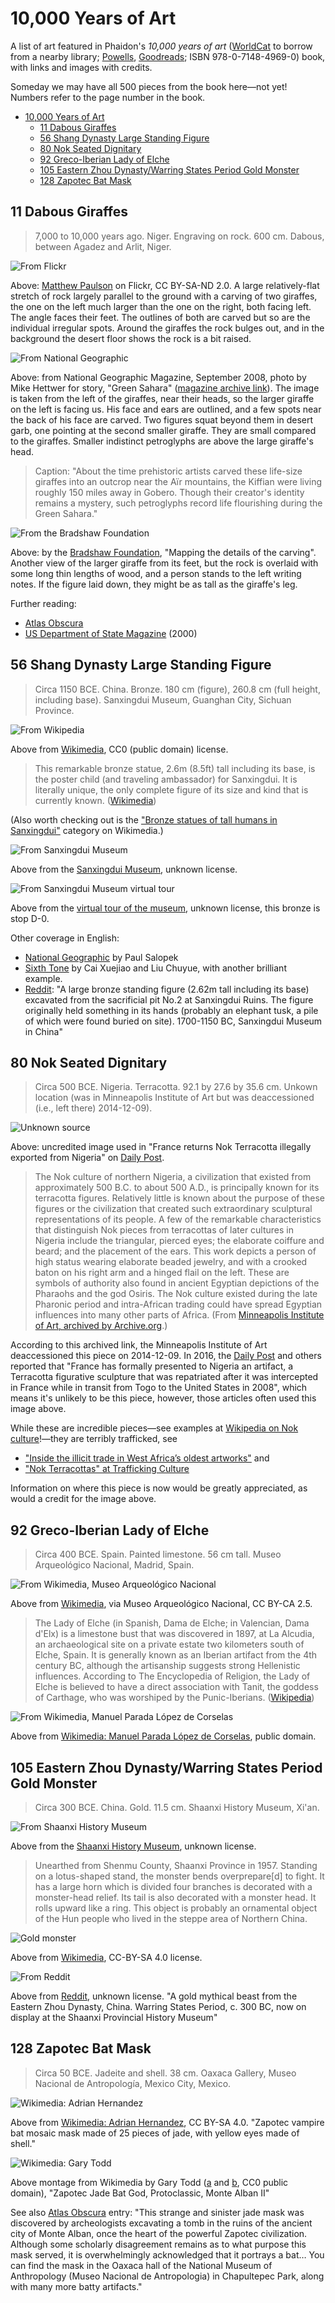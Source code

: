 # 10,000 Years of Art

A list of art featured in Phaidon's *10,000 years of art* ([WorldCat](https://www.worldcat.org/title/308158805) to borrow from a nearby library; [Powells](https://www.powells.com/book/10000-years-of-art-9780714849690), [Goodreads](https://www.goodreads.com/book/show/6067824-10-000-years-of-art); ISBN 978-0-7148-4969-0) book, with links and images with credits.

Someday we may have all 500 pieces from the book here—not yet! Numbers refer to the page number in the book.

- [10,000 Years of Art](#10000-years-of-art)
  - [11 Dabous Giraffes](#11-dabous-giraffes)
  - [56 Shang Dynasty Large Standing Figure](#56-shang-dynasty-large-standing-figure)
  - [80 Nok Seated Dignitary](#80-nok-seated-dignitary)
  - [92 Greco-Iberian Lady of Elche](#92-greco-iberian-lady-of-elche)
  - [105 Eastern Zhou Dynasty/Warring States Period Gold Monster](#105-eastern-zhou-dynastywarring-states-period-gold-monster)
  - [128 Zapotec Bat Mask](#128-zapotec-bat-mask)

## 11 Dabous Giraffes
> 7,000 to 10,000 years ago. Niger. Engraving on rock. 600 cm. Dabous, between Agadez and Arlit, Niger.

![From Flickr](./images/11/flickr.jpg)

Above: [Matthew Paulson](https://www.flickr.com/photos/matthewpaulson/6154211835/in/photolist-anPWLB) on Flickr, CC BY-SA-ND 2.0. A large relatively-flat stretch of rock largely parallel to the ground with a carving of two giraffes, the one on the left much larger than the one on the right, both facing left. The angle faces their feet. The outlines of both are carved but so are the individual irregular spots. Around the giraffes the rock bulges out, and in the background the desert floor shows the rock is a bit raised.

![From National Geographic](./images/11/natgeo.jpg)

Above: from National Geographic Magazine, September 2008, photo by Mike Hettwer for story, "Green Sahara" ([magazine archive link](https://archive.nationalgeographic.com/national-geographic/2008-sep/flipbook/142/)). The image is taken from the left of the giraffes, near their heads, so the larger giraffe on the left is facing us. His face and ears are outlined, and a few spots near the back of his face are carved. Two figures squat beyond them in desert garb, one pointing at the second smaller giraffe. They are small compared to the giraffes. Smaller indistinct petroglyphs are above the large giraffe's head.

> Caption: "About the time prehistoric artists carved these life-size giraffes into an outcrop near the Aïr mountains, the Kiffian were living roughly 150 miles away in Gobero. Though their creator's identity remains a mystery, such petroglyphs record life flourishing during the Green Sahara."

![From the Bradshaw Foundation](./images/11/dabous_giraffe2.jpg)

Above: by the [Bradshaw Foundation](https://www.bradshawfoundation.com/giraffe/index.php), "Mapping the details of the carving". Another view of the larger giraffe from its feet, but the rock is overlaid with some long thin lengths of wood, and a person stands to the left writing notes. If the figure laid down, they might be as tall as the giraffe's leg.

Further reading:
- [Atlas Obscura](https://www.atlasobscura.com/places/dabous-giraffes)
- [US Department of State Magazine](https://1997-2001.state.gov/www/publications/statemag/statemag_sept2000/feature2.html) (2000)

## 56 Shang Dynasty Large Standing Figure
> Circa 1150 BCE. China. Bronze. 180 cm (figure), 260.8 cm (full height, including base). Sanxingdui Museum, Guanghan City, Sichuan Province.

![From Wikipedia](./images/56/Bronze_Colossal_Standing_Figure_Sanxingdui_a.jpg)

Above from [Wikimedia](https://commons.wikimedia.org/wiki/File:Bronze_Colossal_Standing_Figure,_Sanxingdui_a.jpg), CC0 (public domain) license.

> This remarkable bronze statue, 2.6m (8.5ft) tall including its base, is the poster child (and traveling ambassador) for Sanxingdui. It is literally unique, the only complete figure of its size and kind that is currently known. ([Wikimedia](https://commons.wikimedia.org/wiki/File:Sanxingdui_Oct_2007_574.jpg))

(Also worth checking out is the ["Bronze statues of tall humans in Sanxingdui"](https://commons.wikimedia.org/wiki/Category:Bronze_statues_of_tall_humans_in_Sanxingdui) category on Wikimedia.)

![From Sanxingdui Museum](./images/56/sxd.png)

Above from the [Sanxingdui Museum](https://www.sxd.cn/en/#/collection/detail/149), unknown license.

![From Sanxingdui Museum virtual tour](./images/56/gumao.jpg)

Above from the [virtual tour of the museum](https://vr.gumao.com/#/tour?id=ad23e8ca5c0a8abb), unknown license, this bronze is stop D-0.

Other coverage in English:
- [National Geographic](https://www.nationalgeographic.com/history/article/bronze-age-relics-sanxingdui-sichuan-china-walk) by Paul Salopek
- [Sixth Tone](https://www.sixthtone.com/news/1007021/Sanxingdui) by Cai Xuejiao and Liu Chuyue, with another brilliant example. 
- [Reddit](https://www.reddit.com/r/ArtefactPorn/comments/yxa5a3/a_large_bronze_standing_figure_262m_tall/): "A large bronze standing figure (2.62m tall including its base) excavated from the sacrificial pit No.2 at Sanxingdui Ruins. The figure originally held something in its hands (probably an elephant tusk, a pile of which were found buried on site). 1700-1150 BC, Sanxingdui Museum in China"

## 80 Nok Seated Dignitary
> Circa 500 BCE. Nigeria. Terracotta. 92.1 by 27.6 by 35.6 cm. Unkown location (was in Minneapolis Institute of Art but was deaccessioned (i.e., left there) 2014-12-09).

![Unknown source](./images/80/nok.jpg)

Above: uncredited image used in "France returns Nok Terracotta illegally exported from Nigeria" on [Daily Post](https://dailypost.ng/2016/05/18/france-returns-nok-terracotta-illegally-exported-from-nigeria/).

> The Nok culture of northern Nigeria, a civilization that existed from approximately 500 B.C. to about 500 A.D., is principally known for its terracotta figures. Relatively little is known about the purpose of these figures or the civilization that created such extraordinary sculptural representations of its people. A few of the remarkable characteristics that distinguish Nok pieces from terracottas of later cultures in Nigeria include the triangular, pierced eyes; the elaborate coiffure and beard; and the placement of the ears. This work depicts a person of high status wearing elaborate beaded jewelry, and with a crooked baton on his right arm and a hinged flail on the left. These are symbols of authority also found in ancient Egyptian depictions of the Pharaohs and the god Osiris. The Nok culture existed during the late Pharonic period and intra-African trading could have spread Egyptian influences into many other parts of Africa. (From [Minneapolis Institute of Art, archived by Archive.org](https://web.archive.org/web/20160310091558/https://collections.artsmia.org/art/5368/seated-dignitary-nok).)

According to this archived link, the Minneapolis Institute of Art deaccessioned this piece on 2014-12-09. In 2016, the [Daily Post](https://dailypost.ng/2016/05/18/france-returns-nok-terracotta-illegally-exported-from-nigeria/) and others reported that "France has formally presented to Nigeria an artifact, a Terracotta figurative sculpture that was repatriated after it was intercepted in France while in transit from Togo to the United States in 2008", which means it's unlikely to be this piece, however, those articles often used this image above.

While these are incredible pieces—see examples at [Wikipedia on Nok culture](https://en.wikipedia.org/wiki/Nok_culture)!—they are terribly trafficked, see
- ["Inside the illicit trade in West Africa’s oldest artworks"](https://mg.co.za/africa/2020-10-25-inside-the-illicit-trade-in-west-africas-oldest-artworks/) and
- ["Nok Terracottas" at Trafficking Culture](https://traffickingculture.org/encyclopedia/case-studies/nok-terracottas/)

Information on where this piece is now would be greatly appreciated, as would a credit for the image above.

## 92 Greco-Iberian Lady of Elche
> Circa 400 BCE. Spain. Painted limestone. 56 cm tall. Museo Arqueológico Nacional, Madrid, Spain.

![From Wikimedia, Museo Arqueológico Nacional](./images/92/Dama_de_Elche.jpg)

Above from [Wikimedia](https://commons.wikimedia.org/wiki/File:Dama_de_Elche.jpg), via Museo Arqueológico Nacional, CC BY-CA 2.5.

> The Lady of Elche (in Spanish, Dama de Elche; in Valencian, Dama d'Elx) is a limestone bust that was discovered in 1897, at La Alcudia, an archaeological site on a private estate two kilometers south of Elche, Spain. It is generally known as an Iberian artifact from the 4th century BC, although the artisanship suggests strong Hellenistic influences. According to The Encyclopedia of Religion, the Lady of Elche is believed to have a direct association with Tanit, the goddess of Carthage, who was worshiped by the Punic-Iberians. ([Wikipedia](https://en.wikipedia.org/wiki/Lady_of_Elche))



![From Wikimedia, Manuel Parada López de Corselas](./images/92/DamaElche01.JPG)

Above from [Wikimedia: Manuel Parada López de Corselas](https://commons.wikimedia.org/wiki/File:DamaElche01.JPG), public domain.


## 105 Eastern Zhou Dynasty/Warring States Period Gold Monster
> Circa 300 BCE. China. Gold. 11.5 cm. Shaanxi History Museum, Xi'an.

![From Shaanxi History Museum](./images/105/sxhm.png)

Above from the [Shaanxi History Museum](https://www.sxhm.com/en/detail/767.html), unknown license.

> Unearthed from Shenmu County, Shaanxi Province in 1957. Standing on a lotus-shaped stand, the monster bends overprepare[d] to fight. It has a large horn which is divided four branches is decorated with a monster-head relief. Its tail is also decorated with a monster head. It rolls upward like a ring. This object is probably an ornamental object of the Hun people who lived in the steppe area of Northern China.

![Gold monster](./images/105/Gold_monster.jpg)

Above from [Wikimedia](https://commons.m.wikimedia.org/wiki/File:Gold_monster.jpg), CC-BY-SA 4.0 license.

![From Reddit](./images/105/reddit.jpg)

Above from [Reddit](https://www.reddit.com/r/ArtefactPorn/comments/jlwyvw/a_gold_mythical_beast_from_the_eastern_zhou/), unknown license. "A gold mythical beast from the Eastern Zhou Dynasty, China. Warring States Period, c. 300 BC, now on display at the Shaanxi Provincial History Museum"

## 128 Zapotec Bat Mask
> Circa 50 BCE. Jadeite and shell. 38 cm. Oaxaca Gallery, Museo Nacional de Antropología, Mexico City, Mexico.

![Wikimedia: Adrian Hernandez](./images/128/Mascara_Dios_Murcielago.jpg)

Above from [Wikimedia: Adrian Hernandez](https://commons.wikimedia.org/wiki/File:Mascara_Dios_Murcielago.jpg), CC BY-SA 4.0. "Zapotec vampire bat mosaic mask made of 25 pieces of jade, with yellow eyes made of shell."

![Wikimedia: Gary Todd](./images/128/gary-todd.jpg)

Above montage from Wikimedia by Gary Todd ([a](https://commons.wikimedia.org/wiki/File:Zapotec_Jade_Bat_God,_Protoclassic,_Monte_Alban_II.jpg) and [b](https://commons.wikimedia.org/wiki/File:Zapotec_Jade_Bat_God,_Protoclassic,_Monte_Alban_II,_19cm.jpg), CC0 public domain), "Zapotec Jade Bat God, Protoclassic, Monte Alban II"

See also [Atlas Obscura](https://www.atlasobscura.com/places/mask-of-the-bat-god) entry: "This strange and sinister jade mask was discovered by archeologists excavating a tomb in the ruins of the ancient city of Monte Alban, once the heart of the powerful Zapotec civilization. Although some scholarly disagreement remains as to what purpose this mask served, it is overwhelmingly acknowledged that it portrays a bat… You can find the mask in the Oaxaca hall of the National Museum of Anthropology (Museo Nacional de Antropologia) in Chapultepec Park, along with many more batty artifacts."